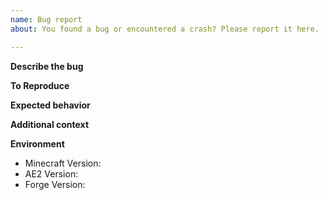 ```yaml
---
name: Bug report
about: You found a bug or encountered a crash? Please report it here.

---
```


<!-- Provide a summary of the issue in the Title above, please do not "[Tag]" it. -->

**Describe the bug**
<!-- Always use the most recent version from ae-mod.info, it might already be fixed. -->

**To Reproduce**
<!-- Please provide the steps to reproduce it, otherwise we might not be able to fix it. -->

**Expected behavior**
<!-- A clear and concise description of what you expected to happen. -->

**Additional context**
<!-- Screenshots, crashlogs, etc. -->
<!-- A complete crashlog is required when reporting a crash. No excerpts. -->
<!-- Please use pastebin or gist for posting the complete crashlog. -->

**Environment**
<!-- Include as many relevant details about the environment -->
<!-- Like the used version, SP/MP, other mods and their version -->
<!-- The following ones are required, please note "latest" is not a version -->

- Minecraft Version: 
- AE2 Version: 
- Forge Version:
